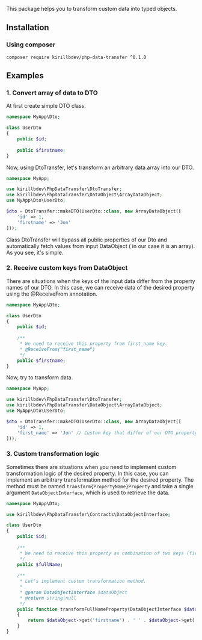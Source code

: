 This package helps you to transform custom data into typed objects.

## Installation

### Using composer

`composer require kirillbdev/php-data-transfer ^0.1.0`

## Examples

### 1. Convert array of data to DTO

At first create simple DTO class.

```php
namespace MyApp\Dto;

class UserDto
{
    public $id;
    
    public $firstname;
}
```

Now, using DtoTransfer, let's transform an arbitrary data array into our DTO.

```php
namespace MyApp;

use kirillbdev\PhpDataTransfer\DtoTransfer;
use kirillbdev\PhpDataTransfer\DataObject\ArrayDataObject;
use MyApp\Dto\UserDto;

$dto = DtoTransfer::makeDTO(UserDto::class, new ArrayDataObject([
    'id' => 1,
    'firstname' => 'Jon'
]));
```

Class DtoTransfer will bypass all public properties of our Dto and automatically fetch values from input DataObject (
in our case it is an array). As you see, it's simple.

### 2. Receive custom keys from DataObject

There are situations when the keys of the input data differ from the property names of our DTO. In this case, we can receive data of the desired property using the @ReceiveFrom annotation.

```php
namespace MyApp\Dto;

class UserDto
{
    public $id;
    
    /**
     * We need to receive this property from first_name key.
     * @ReceiveFrom("first_name")
     */
    public $firstname;
}
```

Now, try to transform data.

```php
namespace MyApp;

use kirillbdev\PhpDataTransfer\DtoTransfer;
use kirillbdev\PhpDataTransfer\DataObject\ArrayDataObject;
use MyApp\Dto\UserDto;

$dto = DtoTransfer::makeDTO(UserDto::class, new ArrayDataObject([
    'id' => 1,
    'first_name' => 'Jon' // Custom key that differ of our DTO property.
]));
```

### 3. Custom transformation logic

Sometimes there are situations when you need to implement custom transformation logic of the desired property. In this case, you can implement an arbitrary transformation method for the desired property. The method must be named `transform{PropertyName}Property` and take a single argument `DataObjectInterface`, which is used to retrieve the data.

```php
namespace MyApp\Dto;

use kirillbdev\PhpDataTransfer\Contracts\DataObjectInterface;

class UserDto
{
    public $id;
    
    /**
     * We need to receive this property as combination of two keys (firstname and lastname).
     */
    public $fullName;
    
    /**
     * Let's implement custom transformation method.
     * 
     * @param DataObjectInterface $dataObject
     * @return string|null
     */
    public function transformFullNameProperty(DataObjectInterface $dataObject)
    {
        return $dataObject->get('firstname') . ' ' . $dataObject->get('lastname');
    }
}
```